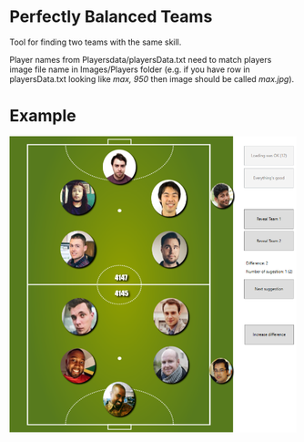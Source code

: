 # Perfectly Balanced Teams
Tool for finding two teams with the same skill. 

Player names from Playersdata/playersData.txt need to match players image file name in Images/Players folder (e.g. if you have row in playersData.txt looking like *max, 950* then image should be called *max.jpg*).
# Example
![Imgur](WeightedTeamsGenerator/Images/example.png)
